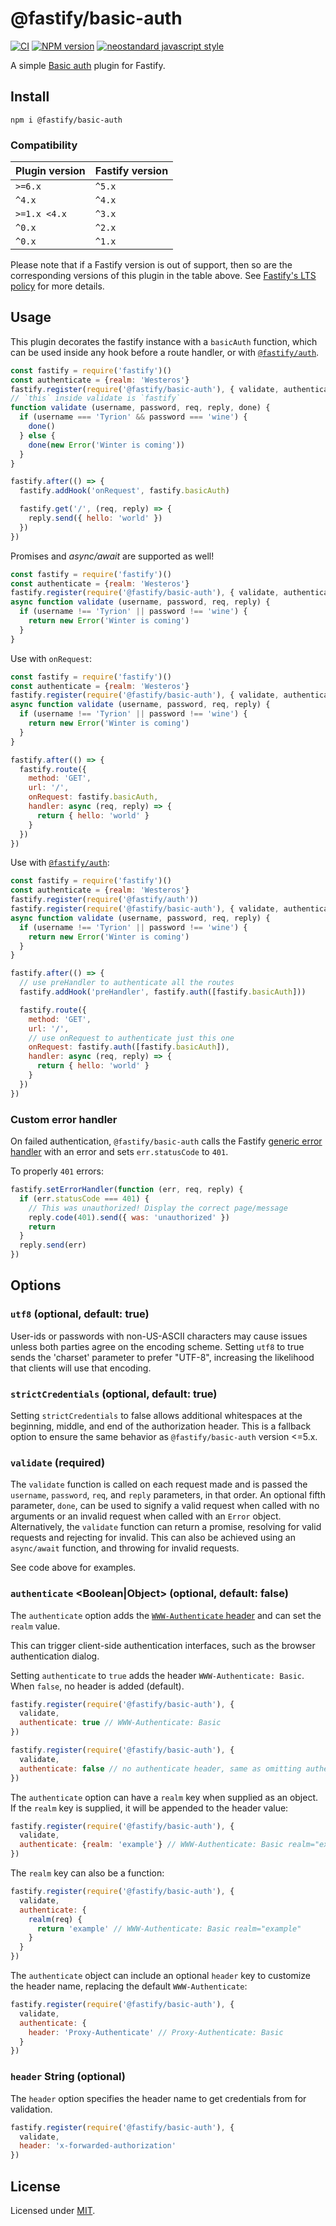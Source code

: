 # @fastify/basic-auth

[![CI](https://github.com/fastify/fastify-basic-auth/actions/workflows/ci.yml/badge.svg?branch=main)](https://github.com/fastify/fastify-basic-auth/actions/workflows/ci.yml)
[![NPM version](https://img.shields.io/npm/v/@fastify/basic-auth.svg?style=flat)](https://www.npmjs.com/package/@fastify/basic-auth)
[![neostandard javascript style](https://img.shields.io/badge/code_style-neostandard-brightgreen?style=flat)](https://github.com/neostandard/neostandard)

 A simple [Basic auth](https://datatracker.ietf.org/doc/html/rfc7617) plugin for Fastify.

 ## Install
```
npm i @fastify/basic-auth
```

### Compatibility
| Plugin version | Fastify version |
| ---------------|-----------------|
| `>=6.x`        | `^5.x`          |
| `^4.x`         | `^4.x`          |
| `>=1.x <4.x`   | `^3.x`          |
| `^0.x`         | `^2.x`          |
| `^0.x`         | `^1.x`          |


Please note that if a Fastify version is out of support, then so are the corresponding versions of this plugin
in the table above.
See [Fastify's LTS policy](https://github.com/fastify/fastify/blob/main/docs/Reference/LTS.md) for more details.

## Usage
This plugin decorates the fastify instance with a `basicAuth` function, which can be used inside any hook before a route handler, or with [`@fastify/auth`](https://github.com/fastify/fastify-auth).

```js
const fastify = require('fastify')()
const authenticate = {realm: 'Westeros'}
fastify.register(require('@fastify/basic-auth'), { validate, authenticate })
// `this` inside validate is `fastify`
function validate (username, password, req, reply, done) {
  if (username === 'Tyrion' && password === 'wine') {
    done()
  } else {
    done(new Error('Winter is coming'))
  }
}

fastify.after(() => {
  fastify.addHook('onRequest', fastify.basicAuth)

  fastify.get('/', (req, reply) => {
    reply.send({ hello: 'world' })
  })
})
```

Promises and *async/await* are supported as well!
```js
const fastify = require('fastify')()
const authenticate = {realm: 'Westeros'}
fastify.register(require('@fastify/basic-auth'), { validate, authenticate })
async function validate (username, password, req, reply) {
  if (username !== 'Tyrion' || password !== 'wine') {
    return new Error('Winter is coming')
  }
}
```

Use with `onRequest`:
```js
const fastify = require('fastify')()
const authenticate = {realm: 'Westeros'}
fastify.register(require('@fastify/basic-auth'), { validate, authenticate })
async function validate (username, password, req, reply) {
  if (username !== 'Tyrion' || password !== 'wine') {
    return new Error('Winter is coming')
  }
}

fastify.after(() => {
  fastify.route({
    method: 'GET',
    url: '/',
    onRequest: fastify.basicAuth,
    handler: async (req, reply) => {
      return { hello: 'world' }
    }
  })
})
```

Use with [`@fastify/auth`](https://github.com/fastify/fastify-auth):
```js
const fastify = require('fastify')()
const authenticate = {realm: 'Westeros'}
fastify.register(require('@fastify/auth'))
fastify.register(require('@fastify/basic-auth'), { validate, authenticate })
async function validate (username, password, req, reply) {
  if (username !== 'Tyrion' || password !== 'wine') {
    return new Error('Winter is coming')
  }
}

fastify.after(() => {
  // use preHandler to authenticate all the routes
  fastify.addHook('preHandler', fastify.auth([fastify.basicAuth]))

  fastify.route({
    method: 'GET',
    url: '/',
    // use onRequest to authenticate just this one
    onRequest: fastify.auth([fastify.basicAuth]),
    handler: async (req, reply) => {
      return { hello: 'world' }
    }
  })
})
```

### Custom error handler

On failed authentication, `@fastify/basic-auth` calls the Fastify
[generic error
handler](https://fastify.dev/docs/latest/Reference/Server/#seterrorhandler) with an error
and sets `err.statusCode` to `401`.

To properly `401` errors:

```js
fastify.setErrorHandler(function (err, req, reply) {
  if (err.statusCode === 401) {
    // This was unauthorized! Display the correct page/message
    reply.code(401).send({ was: 'unauthorized' })
    return
  }
  reply.send(err)
})
```

## Options

### `utf8` <Boolean> (optional, default: true)

User-ids or passwords with non-US-ASCII characters may cause issues
unless both parties agree on the encoding scheme. Setting `utf8` to
true sends the 'charset' parameter to prefer "UTF-8", increasing the
likelihood that clients will use that encoding.

### `strictCredentials` <Boolean> (optional, default: true)

Setting `strictCredentials` to false allows additional whitespaces at
the beginning, middle, and end of the authorization header.
This is a fallback option to ensure the same behavior as `@fastify/basic-auth`
version <=5.x.

### `validate` <Function> (required)

The `validate` function is called on each request made
and is passed the `username`, `password`, `req`, and `reply`
parameters, in that order. An optional fifth parameter, `done`, can be
used to signify a valid request when called with no arguments
or an invalid request when called with an `Error` object. Alternatively,
the `validate` function can return a promise, resolving for valid
requests and rejecting for invalid. This can also be achieved using
an `async/await` function, and throwing for invalid requests.

See code above for examples.

### `authenticate` <Boolean|Object> (optional, default: false)

The `authenticate` option adds the [`WWW-Authenticate` header](https://developer.mozilla.org/en-US/docs/Web/HTTP/Headers/WWW-Authenticate) and can set the `realm` value.

This can trigger client-side authentication interfaces, such as the browser authentication dialog.

Setting `authenticate` to `true` adds the header `WWW-Authenticate: Basic`. When `false`, no header is added (default).

```js
fastify.register(require('@fastify/basic-auth'), {
  validate,
  authenticate: true // WWW-Authenticate: Basic
})

fastify.register(require('@fastify/basic-auth'), {
  validate,
  authenticate: false // no authenticate header, same as omitting authenticate option
})
```

The `authenticate` option can have a `realm` key when supplied as an object.
If the `realm` key is supplied, it will be appended to the header value:

```js
fastify.register(require('@fastify/basic-auth'), {
  validate,
  authenticate: {realm: 'example'} // WWW-Authenticate: Basic realm="example"
})
```

The `realm` key can also be a function:

```js
fastify.register(require('@fastify/basic-auth'), {
  validate,
  authenticate: {
    realm(req) {
      return 'example' // WWW-Authenticate: Basic realm="example"
    }
  }
})
```

The `authenticate` object can include an optional `header` key to customize the header name, replacing the default `WWW-Authenticate`:

```js
fastify.register(require('@fastify/basic-auth'), {
  validate,
  authenticate: {
    header: 'Proxy-Authenticate' // Proxy-Authenticate: Basic
  }
})
```


### `header` String (optional)

The `header` option specifies the header name to get credentials from for validation.

```js
fastify.register(require('@fastify/basic-auth'), {
  validate,
  header: 'x-forwarded-authorization'
})
```

## License

Licensed under [MIT](./LICENSE).

